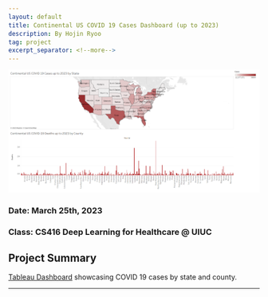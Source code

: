 ```yaml
---
layout: default
title: Continental US COVID 19 Cases Dashboard (up to 2023)
description: By Hojin Ryoo
tag: project
excerpt_separator: <!--more-->
---
```


![Covid_19_Dashboard](/imgs/dashboard.png)

### Date: March 25th, 2023

### Class: CS416 Deep Learning for Healthcare @ UIUC

## Project Summary

[Tableau Dashboard](https://public.tableau.com/app/profile/hojin.ryoo/viz/CS416-Dashboard-Project/Dashboard) showcasing COVID 19 cases by state and county.

---

<!--more-->
